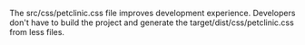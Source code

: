 The src/css/petclinic.css file improves development experience.
Developers don't have to build the project and generate the target/dist/css/petclinic.css from less files.
